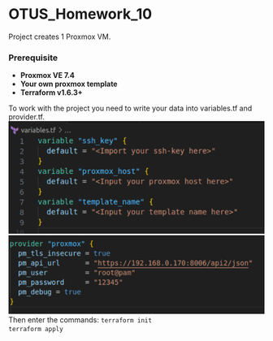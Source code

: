 # OTUS_Homework_10
 
Project creates 1 Proxmox VM.


### Prerequisite

- **Proxmox VE 7.4**
- **Your own proxmox template**
- **Terraform v1.6.3+**

To work with the project you need to write your data into variables.tf and provider.tf.\
![Variables](https://github.com/makkorostelev/OTUS_Homework_10/blob/main/Screenshots/variables.png)\
![Provider](https://github.com/makkorostelev/OTUS_Homework_10/blob/main/Screenshots/provider.png)\
Then enter the commands:
`terraform init`\
`terraform apply`
